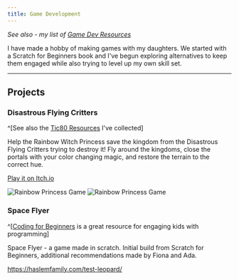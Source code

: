 ```yaml
---
title: Game Development
---
```


_See also - my list of [Game Dev Resources](/gamedev/resources/)_

I have made a hobby of making games with my daughters. We started with a Scratch for Beginners book and I've begun exploring alternatives to keep them engaged while also trying to level up my own skill set.

-------

## Projects


### Disastrous Flying Critters

^[See also the [Tic80 Resources](/gamedev/resources/#tic80) I've collected]

Help the Rainbow Witch Princess save the kingdom from the Disastrous Flying Critters trying to destroy it! Fly around the kingdoms, close the portals with your color changing magic, and restore the terrain to the correct hue.

[Play it on Itch.io](https://therabidbanana.itch.io/disastrous-flying-critters)

![Rainbow Princess Game](/assets/images/gamedev/flying-critters/1.png)
![Rainbow Princess Game](/assets/images/gamedev/flying-critters/3.png)

### Space Flyer

^[[Coding for Beginners](https://www.amazon.com/Coding-Beginners-Scratch-Rosie-Dickins/dp/1474975097) is a great resource for engaging kids with programming]

Space Flyer - a game made in scratch. Initial build from Scratch for Beginners, additional recommendations made by Fiona and Ada.

<https://haslemfamily.com/test-leopard/>

